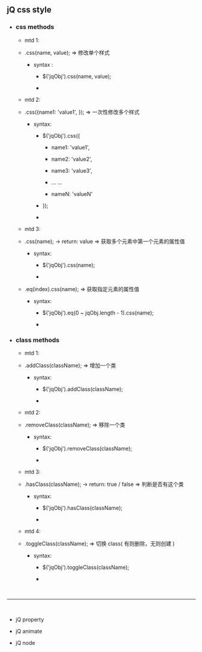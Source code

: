 <h2 id="#">jQ css style</h2>

* ### css methods

    * mtd 1:

    * .css(name, value); => 修改单个样式
    
        * syntax : 
        
            * $('jqObj').css(name, value);
            
            * 
            
    * mtd 2:

    * .css({name1: 'value1', }); => 一次性修改多个样式
    
        * syntax: 
        
            * $('jqObj').css({
            
                * name1: 'value1',
                
                * name2: 'value2',
                
                * name3: 'value3',
                
                * ... ...
                
                * nameN: 'valueN'
            
            * });
            
            *
            
    * mtd 3: 
    
    * .css(name); -> return: value => 获取多个元素中第一个元素的属性值
    
        * syntax: 
            
            * $('jqObj').css(name);
    
            *
    
    * .eq(index).css(name); => 获取指定元素的属性值
    
        * syntax: 
        
            * $('jqObj').eq(0 ~ jqObj.length - 1).css(name);

            * 
    
* ### class methods

    * mtd 1: 
    
    * .addClass(className); => 增加一个类
        
        * syntax: 
        
            * $('jqObj').addClass(className);
            
            * 
            
    * mtd 2:
    
    * .removeClass(className); => 移除一个类
    
        * syntax: 
        
            * $('jqObj').removeClass(className);

            * 
            
    * mtd 3: 
        
    * .hasClass(className); -> return: true / false => 判断是否有这个类
    
        * syntax: 

            * $('jqObj').hasClass(className);

            * 
            
    * mtd 4: 
    
    * .toggleClass(className); => 切换 class( 有则删除，无则创建 )
    
        * syntax: 
        
            * $('jqObj').toggleClass(className); 
            
            *



<br/>
<hr/>
<br/>




* jQ property


* jQ animate


* jQ node

